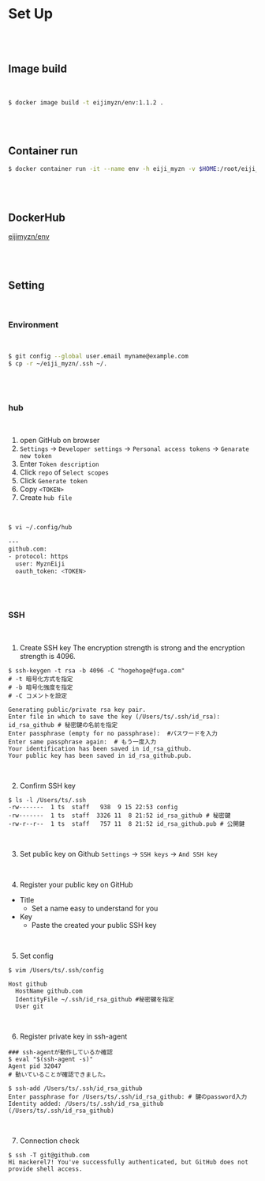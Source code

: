 # Set Up

<br />

<br />

## Image build

<br />

```bash
$ docker image build -t eijimyzn/env:1.1.2 .
```

<br />

<br />

## Container run

```bash
$ docker container run -it --name env -h eiji_myzn -v $HOME:/root/eiji_myzn  eijimyzn/env:1.1.2 /bin/bash
```

<br /><br />

## DockerHub

[eijimyzn/env](https://cloud.docker.com/repository/docker/eijimyzn/env/general)

<br /><br />



## Setting

<br />

### Environment

<br />

```bash
$ git config --global user.email myname@example.com
$ cp -r ~/eiji_myzn/.ssh ~/.
```

<br /><br />

### hub

<br />

1. open GitHub on browser
2. `Settings` → `Developer settings` → `Personal access tokens` → `Genarate new token`
3. Enter `Token description`
4. Click `repo` of `Select scopes`
5. Click `Generate token`
6. Copy `<TOKEN>`
7. Create `hub file`

<br />

```bash
$ vi ~/.config/hub
```
```bash
---
github.com:
- protocol: https
  user: MyznEiji
  oauth_token: <TOKEN>
```

<br /><br />

### SSH

<br />

1. Create SSH key
The encryption strength is strong and the encryption strength is 4096.
```
$ ssh-keygen -t rsa -b 4096 -C "hogehoge@fuga.com"
# -t 暗号化方式を指定
# -b 暗号化強度を指定
# -C コメントを設定 

Generating public/private rsa key pair.
Enter file in which to save the key (/Users/ts/.ssh/id_rsa): id_rsa_github # 秘密鍵の名前を指定
Enter passphrase (empty for no passphrase):  #パスワードを入力
Enter same passphrase again:  # もう一度入力
Your identification has been saved in id_rsa_github.
Your public key has been saved in id_rsa_github.pub.
```

<br />

2. Confirm SSH key

```
$ ls -l /Users/ts/.ssh
-rw-------  1 ts  staff   938  9 15 22:53 config
-rw-------  1 ts  staff  3326 11  8 21:52 id_rsa_github # 秘密鍵
-rw-r--r--  1 ts  staff   757 11  8 21:52 id_rsa_github.pub # 公開鍵
```

<br />

3. Set public key on Github
   `Settings` → `SSH keys` → `And SSH key`

<br />

4. Register your public key on GitHub

- Title
  - Set a name easy to understand for you 
- Key
  - Paste the created your public SSH key

<br />

5. Set config
```
$ vim /Users/ts/.ssh/config
```

```
Host github
  HostName github.com
  IdentityFile ~/.ssh/id_rsa_github #秘密鍵を指定
  User git
```

<br />



6. Register private key in ssh-agent

```
### ssh-agentが動作しているか確認
$ eval "$(ssh-agent -s)"
Agent pid 32047
# 動いていることが確認できました。

$ ssh-add /Users/ts/.ssh/id_rsa_github
Enter passphrase for /Users/ts/.ssh/id_rsa_github: # 鍵のpassword入力
Identity added: /Users/ts/.ssh/id_rsa_github (/Users/ts/.ssh/id_rsa_github)
```

<br />

7. Connection check

```
$ ssh -T git@github.com
Hi mackerel7! You've successfully authenticated, but GitHub does not provide shell access.
```
